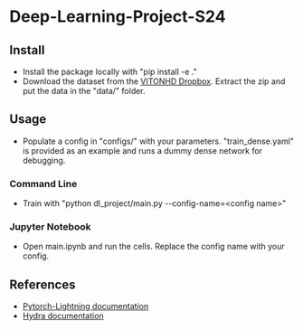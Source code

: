# Deep-Learning-Project-S24

## Install
- Install the package locally with "pip install -e ."
- Download the dataset from the [VITONHD Dropbox](https://www.dropbox.com/scl/fi/xu08cx3fxmiwpg32yotd7/zalando-hd-resized.zip?rlkey=ks83mdv2pvmrdl2oo2bmmn69w&e=1&dl=0). Extract the zip and put the data in the "data/" folder.


## Usage
- Populate a config in "configs/" with your parameters. "train_dense.yaml" is provided as an example and runs a dummy dense network for debugging.

### Command Line
- Train with "python dl_project/main.py --config-name=\<config name\>"

### Jupyter Notebook
- Open main.ipynb and run the cells. Replace the config name with your config.

## References
- [Pytorch-Lightning documentation](https://lightning.ai/docs/pytorch/stable/)
- [Hydra documentation](https://hydra.cc/docs/intro/)